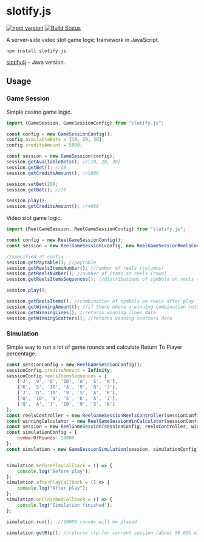 # slotify.js

[![npm version](https://badge.fury.io/js/slotify.js.svg)](https://badge.fury.io/js/slotify.js)
[![Build Status](https://travis-ci.org/sta-ger/slotify.js.svg?branch=master)](https://travis-ci.org/sta-ger/slotify.js)

A server-side video slot game logic framework in JavaScript.

`npm install slotify.js`

[slotify4j](https://github.com/sta-ger/slotify4j) - Java version.

## Usage

### Game Session

Simple casino game logic.

```js
import {GameSession, GameSessionConfig} from "slotify.js";

const config = new GameSessionConfig();
config.availableBets = [10, 20, 30];
config.creditsAmount = 5000;

const session = new GameSession(config);
session.getAvailableBets(); //[10, 20, 30]
session.getBet(); //10
session.getCreditsAmount(); //5000

session.setBet(20);
session.getBet(); //20

session.play();
session.getCreditsAmount(); //4980
```

Video slot game logic.

```js
import {ReelGameSession, ReelGameSessionConfig} from "slotify.js";

const config = new ReelGameSessionConfig();
const session = new ReelGameSession(config, new ReelGameSessionReelsController(config), new ReelGameSessionWinCalculator(config));

//specified at config
session.getPaytable(); //paytable
session.getReelsItemsNumber(); //number of reels (columns)
session.getReelsNumber(); //number of items on reels (rows)
session.getReelsItemsSequences(); //distributions of symbols on reels (probabilities)

session.play();

session.getReelsItems(); //combination of symbols on reels after play
session.getWinningAmount(); //if there where a winning combination returns total winning amount
session.getWinningLines(); //returns winning lines data
session.getWinningScatters(); //returns winning scatters data
```

### Simulation

Simple way to run a lot of game rounds and calculate Return To Player percentage.

```js
const sessionConfig = new ReelGameSessionConfig();
sessionConfig.creditsAmount = Infinity;
sessionConfig.reelsItemsSequences = [
    ['J', '9', 'Q', '10', 'A', 'S', 'K'],
    ['K', 'S', '10', 'A', '9', 'Q', 'J'],
    ['J', 'Q', '10', '9', 'S', 'A', 'K'],
    ['Q', '10', '9', 'S', 'K', 'A', 'J'],
    ['Q', 'A', 'J', '10', '9', 'S', 'K']
];
const reelsController = new ReelGameSessionReelsController(sessionConfig);
const winningCalculator = new ReelGameSessionWinCalculator(sessionConfig);
const session = new ReelGameSession(sessionConfig, reelsController, winningCalculator);
const simulationConfig = {
    numberOfRounds: 10000
};
const simulation = new GameSessionSimulation(session, simulationConfig);


simulation.beforePlayCallback = () => {
    console.log("Before play");
};
simulation.afterPlayCallback = () => {
    console.log("After play");
};
simulation.onFinishedCallback = () => {
    console.log("Simulation finished");
};

simulation.run();  //10000 rounds will be played

simulation.getRtp(); //returns rtp for current session (about 50-60% with symbols distributions specified earlier at session config) 
```

